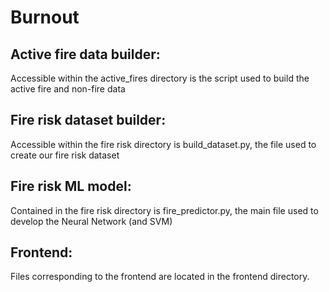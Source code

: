 # Burnout

## Active fire data builder:
Accessible within the active_fires directory is the script used to build the active fire and non-fire data

## Fire risk dataset builder:
Accessible within the fire risk directory is build_dataset.py, the file used to create our fire risk dataset

## Fire risk ML model:
Contained in the fire risk directory is fire_predictor.py, the main file used to develop the Neural Network (and SVM)

## Frontend:
Files corresponding to the frontend are located in the frontend directory.
